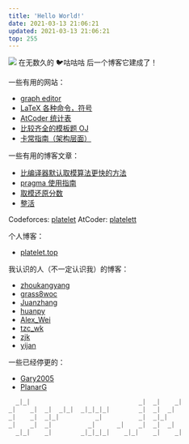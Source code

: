 ```yaml
---
title: 'Hello World!'
date: 2021-03-13 21:06:21
updated: 2021-03-13 21:06:21
top: 255
---
```

![](https://www.ipip5.com/ipimg/)
在无数久的 🐦咕咕咕 后一个博客它建成了！

一些有用的网站：

- [graph editor](https://csacademy.com/app/graph_editor)
- [LaTeX 各种命令，符号](https://blog.csdn.net/garfielder007/article/details/51646604)
- [AtCoder 统计表](https://kenkoooo.com/atcoder/#/table)
- [比较齐全的模板题 OJ](https://judge.yosupo.jp)
- [卡常指南（架构层面）](https://en.algorithmica.org/hpc)

一些有用的博客文章：

- [比编译器默认取模算法更快的方法](https://codeforces.com/blog/entry/111566)
- [pragma 使用指南](https://codeforces.com/blog/entry/96344)
- [取模还原分数](https://www.luogu.com.cn/blog/EntropyIncreaser/jian-jie-di-qu-mu-huan-yuan-fen-shuo-fang-fa)
- [整活](https://www.zhihu.com/question/521942364/answer/3128815859)

Codeforces: [platelet](https://codeforces.com/profile/platelet)
AtCoder: [platelett]([https://atcoder.jp/users/platelett)

个人博客：
- [platelet.top](http://platelet.top)

我认识的人（不一定认识我）的博客：

- [zhoukangyang](https://www.cnblogs.com/zkyJuruo)
- [grass8woc](https://www.cnblogs.com/cwhfy)
- [Juanzhang](https://www.cnblogs.com/Juanzhang)
- [huanpy](https://huanyp.cn)
- [Alex_Wei](https://www.cnblogs.com/alex-wei)
- [tzc_wk](https://www.cnblogs.com/tzcwk)
- [zjk](https://4182543731.github.io)
- [yijan](https://yijan.co)

一些已经停更的：

- [Gary2005](https://blog.csdn.net/qq_42925924)
- [PlanarG](https://0x131cc05.github.io/)

```cpp
  _|_|                              _|  _|    _|  
_|    _|  _|  _|_|  _|_|_|_|        _|  _|  _|    
_|    _|  _|_|          _|          _|  _|_|      
_|    _|  _|          _|      _|    _|  _|  _|    
  _|_|    _|        _|_|_|_|    _|_|    _|    _|
```